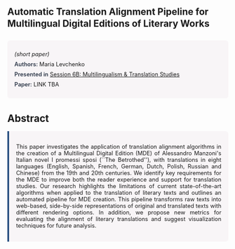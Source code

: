 
<style>    
    h2 {
        margin-top: 0;
        margin-bottom: 1.5rem;
        line-height: 1.3;
    }
    
    h3 {
        margin-top: 2rem;
        margin-bottom: 1rem;
        font-size: 1.4rem;
        font-weight:bold;
    }
    
    .metadata {
        background-color: rgba(96,24,67,0.03);
        padding: 1rem;
        font-size:0.8rem;
        border-radius: 6px;
        margin-bottom: 2rem;
    }
    
    .metadata p {
        margin: 0.5rem 0;
    }
    
    .abstract {
        text-align: justify;
        font-size:0.8rem;
        padding: 1rem;
        background-color: rgba(96,24,67,0.03);
        border-left: 4px solid #2c5282;
        border-radius: 0 6px 6px 0;
    }
    
    strong {
        color: #2d3748;
        font-weight: 600;
    }
</style>
<main role="main">
<h2>Automatic Translation Alignment Pipeline for Multilingual Digital Editions of Literary Works</h2>

<section class="metadata">
<p style='font-size:0.8rem'><i>(short paper)</i></p>
<p><strong>Authors:</strong> Maria Levchenko</p>
<p><strong>Presented in</strong> <a href="/programme/#session6B">Session 6B: Multilingualism & Translation Studies</a></p>
<p><strong>Paper:</strong> LINK TBA</p>
</section>

<section>
<h3>Abstract</h3>
<div class="abstract">
<p>This paper investigates the application of translation alignment algorithms in the creation of a Multilingual Digital Edition (MDE) of Alessandro Manzoni's Italian novel  I promessi sposi (``The Betrothed''), with translations in eight languages (English, Spanish, French, German, Dutch, Polish, Russian and Chinese) from the 19th and 20th centuries. We identify key requirements for the MDE to improve both the reader experience and support for translation studies. Our research highlights the limitations of current state-of-the-art algorithms when applied to the translation of literary texts and outlines an automated pipeline for MDE creation. This pipeline transforms raw texts into web-based, side-by-side representations of original and translated texts with different rendering options. In addition, we propose new metrics for evaluating the alignment of literary translations and suggest visualization techniques for future analysis.</p>
</div>
</section>
</main>